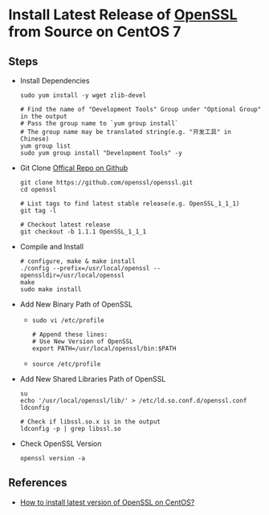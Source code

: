 # Install Latest Release of [OpenSSL](https://www.openssl.org/) from Source on CentOS 7

## Steps
* Install Dependencies

      sudo yum install -y wget zlib-devel

      # Find the name of "Development Tools" Group under "Optional Group" in the output
      # Pass the group name to `yum group install` 
      # The group name may be translated string(e.g. "开发工具" in Chinese)
      yum group list
      sudo yum group install "Development Tools" -y

* Git Clone [Offical Repo on Github](https://github.com/openssl/openssl)
      
      git clone https://github.com/openssl/openssl.git
      cd openssl
            
      # List tags to find latest stable release(e.g. OpenSSL_1_1_1)
      git tag -l
            
      # Checkout latest release
      git checkout -b 1.1.1 OpenSSL_1_1_1
            
* Compile and Install

      # configure, make & make install
      ./config --prefix=/usr/local/openssl --openssldir=/usr/local/openssl
      make
      sudo make install

* Add New Binary Path of OpenSSL
  * `sudo vi /etc/profile`

        # Append these lines:
        # Use New Version of OpenSSL
        export PATH=/usr/local/openssl/bin:$PATH

  * `source /etc/profile`

* Add New Shared Libraries Path of OpenSSL
      
      su
      echo '/usr/local/openssl/lib/' > /etc/ld.so.conf.d/openssl.conf
      ldconfig
            
      # Check if libssl.so.x is in the output
      ldconfig -p | grep libssl.so
         
* Check OpenSSL Version
   
      openssl version -a

## References
* [How to install latest version of OpenSSL on CentOS?](https://blacksaildivision.com/how-to-install-openssl-on-centos)
